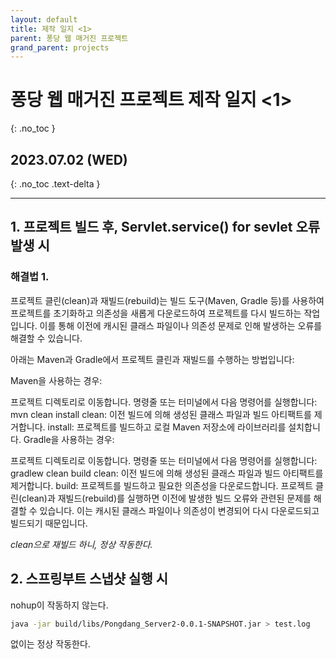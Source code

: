 ```yaml
---
layout: default
title: 제작 일지 <1>
parent: 퐁당 웹 매거진 프로젝트
grand_parent: projects
---
```


# 퐁당 웹 매거진 프로젝트 제작 일지 <1>
{: .no_toc }

## 2023.07.02 (WED)
{: .no_toc .text-delta }

---

## 1. 프로젝트 빌드 후, Servlet.service() for sevlet 오류 발생 시

### 해결법 1.

프로젝트 클린(clean)과 재빌드(rebuild)는 빌드 도구(Maven, Gradle 등)를 사용하여 프로젝트를 초기화하고 의존성을 새롭게 다운로드하여 프로젝트를 다시 빌드하는 작업입니다. 이를 통해 이전에 캐시된 클래스 파일이나 의존성 문제로 인해 발생하는 오류를 해결할 수 있습니다.

아래는 Maven과 Gradle에서 프로젝트 클린과 재빌드를 수행하는 방법입니다:

Maven을 사용하는 경우:

프로젝트 디렉토리로 이동합니다.
명령줄 또는 터미널에서 다음 명령어를 실행합니다: mvn clean install
clean: 이전 빌드에 의해 생성된 클래스 파일과 빌드 아티팩트를 제거합니다.
install: 프로젝트를 빌드하고 로컬 Maven 저장소에 라이브러리를 설치합니다.
Gradle을 사용하는 경우:

프로젝트 디렉토리로 이동합니다.
명령줄 또는 터미널에서 다음 명령어를 실행합니다: gradlew clean build
clean: 이전 빌드에 의해 생성된 클래스 파일과 빌드 아티팩트를 제거합니다.
build: 프로젝트를 빌드하고 필요한 의존성을 다운로드합니다.
프로젝트 클린(clean)과 재빌드(rebuild)를 실행하면 이전에 발생한 빌드 오류와 관련된 문제를 해결할 수 있습니다. 이는 캐시된 클래스 파일이나 의존성이 변경되어 다시 다운로드되고 빌드되기 때문입니다.

_clean으로 재빌드 하니, 정상 작동한다._

## 2. 스프링부트 스냅샷 실행 시

nohup이 작동하지 않는다.

```bash
java -jar build/libs/Pongdang_Server2-0.0.1-SNAPSHOT.jar > test.log
```
없이는 정상 작동한다.